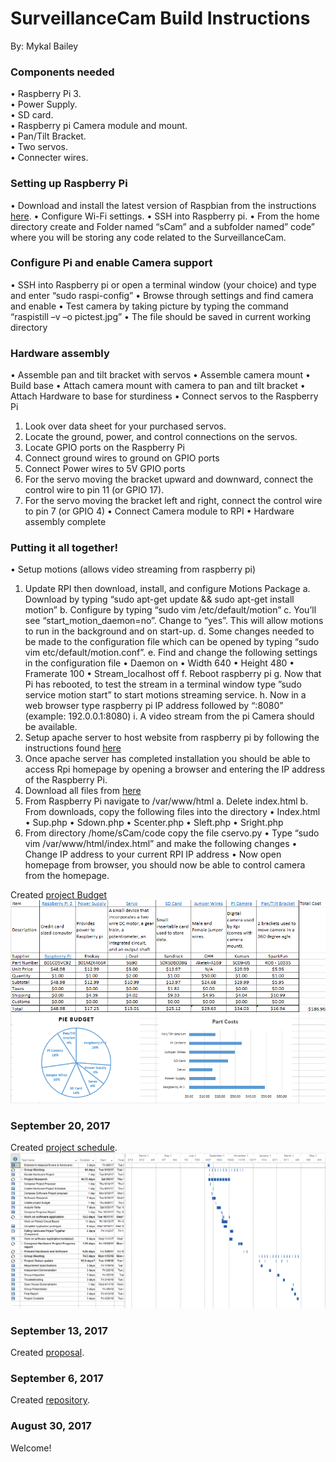 # SurveillanceCam Build Instructions

By: Mykal Bailey

### Components needed

•	Raspberry Pi 3.  
•	Power Supply.  
•	SD card.  
•	Raspberry pi Camera module and mount.  
•	Pan/Tilt Bracket.  
•	Two servos.  
•	Connecter wires.  

### Setting up Raspberry Pi

•	Download and install the latest version of Raspbian from the instructions [here](https://www.raspberrypi.org/help/noobs-setup/2/). 
•	Configure Wi-Fi settings. 
•	SSH into Raspberry pi. 
•	From the home directory create and Folder named “sCam” and a subfolder named” code” where you will be storing any code related to the SurveillanceCam. 

### Configure Pi and enable Camera support

•	SSH into Raspberry pi or open a terminal window (your choice) and type and enter “sudo raspi-config”
•	Browse through settings and find camera and enable
•	Test camera by taking picture by typing the command “raspistill –v –o pictest.jpg”
•	The file should be saved in current working directory

### Hardware assembly

•	Assemble pan and tilt bracket with servos
•	Assemble camera mount
•	Build base
•	Attach camera mount with camera to pan and tilt bracket
•	Attach Hardware to base for sturdiness
•	Connect servos to the Raspberry Pi
  1.	Look over data sheet for your purchased servos.
  2.	Locate the ground, power, and control connections on the servos.
  3.	Locate GPIO ports on the Raspberry Pi
  4.	Connect ground wires to ground on GPIO ports
  5.	Connect Power wires to 5V GPIO ports
  6.	For the servo moving the bracket upward and downward, connect the control wire to pin 11 (or GPIO 17).
  7.	For the servo moving the bracket left and right, connect the control wire to pin 7 (or GPIO 4)
•	Connect Camera module to RPI
•	Hardware assembly complete

### Putting it all together!

•	Setup motions (allows video streaming from raspberry pi)
  1.	Update RPI then download, install, and configure Motions Package
    a.	Download by typing “sudo apt-get update && sudo apt-get install motion”
    b.	Configure by typing “sudo vim /etc/default/motion”
    c.	You’ll see “start_motion_daemon=no”.  Change to “yes”.  This will allow motions to run in the background and on start-up.
    d.	Some changes needed to be made to the configuration file which can be opened by typing “sudo vim etc/default/motion.conf”.
    e.	Find and change the following settings in the configuration file
      •	Daemon on
      •	Width 640
      •	Height 480
      •	Framerate 100
      •	Stream_localhost off
    f.	Reboot raspberry pi
    g.	Now that Pi has rebooted, to test the stream in a terminal window type ”sudo service motion start” to start motions streaming service.
    h.	Now in a web browser type raspberry pi IP address followed by “:8080” (example: 192.0.0.1:8080)
    i.	A video stream from the pi Camera should be available.
  2.	Setup apache server to host website from raspberry pi by following the instructions found [here](https://www.raspberrypi.org/documentation/remote-access/web-server/apache.md)
  3.	Once apache server has completed installation you should be able to access Rpi homepage by opening a browser and entering the IP address of the Raspberry Pi.
  4.	Download all files from [here](https://github.com/mykalbailey/Surveillance-Cam/Scripts)
  5.	From Raspberry Pi navigate to /var/www/html
    a.  Delete index.html
    b.  From downloads, copy the following files into the directory
      •	Index.html
      •	Sup.php
      •	Sdown.php
      •	Scenter.php
      •	Sleft.php
      •	Sright.php
  6.	From directory /home/sCam/code copy the file cservo.py
•	Type “sudo vim /var/www/html/index.html” and make the following changes
•	Change IP address to your current RPI IP address
•	Now open homepage from browser, you should now be able to control camera from the homepage.


Created [project Budget](https://github.com/mykalbailey/Surveillance-Cam/blob/master/Budget.xlsx)
![Image of Budget](https://github.com/mykalbailey/Surveillance-Cam/blob/master/Project%20Budget%20image.PNG)

### September 20, 2017

Created [project schedule](https://github.com/mykalbailey/Surveillance-Cam/blob/master/Project%20Schedule.mpp).  
![Image of Schedule](https://github.com/mykalbailey/Surveillance-Cam/blob/master/Project%20Schedule%20Pic.PNG)

### September 13, 2017

Created [proposal](https://github.com/mykalbailey/Surveillance-Cam/blob/master/Project%20Proposal.docx).

### September 6, 2017

Created [repository](https://github.com/mykalbailey/Surveillance-Cam).

### August 30, 2017

Welcome!

